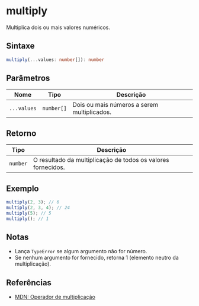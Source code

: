 # multiply

Multiplica dois ou mais valores numéricos.

## Sintaxe
```typescript
multiply(...values: number[]): number
```

## Parâmetros

| Nome        | Tipo        | Descrição                              |
|-------------|-------------|----------------------------------------|
| `...values` | `number[]`  | Dois ou mais números a serem multiplicados. |

## Retorno

| Tipo     | Descrição                                         |
|----------|---------------------------------------------------|
| `number` | O resultado da multiplicação de todos os valores fornecidos. |

## Exemplo
```typescript
multiply(2, 3); // 6
multiply(2, 3, 4); // 24
multiply(5); // 5
multiply(); // 1
```

## Notas
- Lança `TypeError` se algum argumento não for número.
- Se nenhum argumento for fornecido, retorna 1 (elemento neutro da multiplicação).

## Referências
- [MDN: Operador de multiplicação](https://developer.mozilla.org/pt-BR/docs/Web/JavaScript/Reference/Operators/Multiplication)
